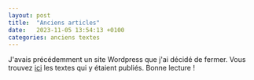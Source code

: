 ```yaml
---
layout: post
title:  "Anciens articles"
date:   2023-11-05 13:54:13 +0100
categories: anciens textes
---
```


J'avais précédemment un site Wordpress que j'ai décidé de fermer. Vous trouvez [ici](https://docs.google.com/document/d/1l7DMGhvkVWWp2AdIi1S5jMvdsFeBxgVhm_uWu9xNG3k/edit?usp=sharing) les textes qui y étaient publiés. Bonne lecture !